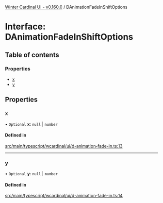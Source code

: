 [Winter Cardinal UI - v0.160.0](../index.md) / DAnimationFadeInShiftOptions

# Interface: DAnimationFadeInShiftOptions

## Table of contents

### Properties

- [x](DAnimationFadeInShiftOptions.md#x)
- [y](DAnimationFadeInShiftOptions.md#y)

## Properties

### x

• `Optional` **x**: ``null`` \| `number`

#### Defined in

[src/main/typescript/wcardinal/ui/d-animation-fade-in.ts:13](https://github.com/winter-cardinal/winter-cardinal-ui/blob/v0.160.0/src/main/typescript/wcardinal/ui/d-animation-fade-in.ts#L13)

___

### y

• `Optional` **y**: ``null`` \| `number`

#### Defined in

[src/main/typescript/wcardinal/ui/d-animation-fade-in.ts:14](https://github.com/winter-cardinal/winter-cardinal-ui/blob/v0.160.0/src/main/typescript/wcardinal/ui/d-animation-fade-in.ts#L14)
